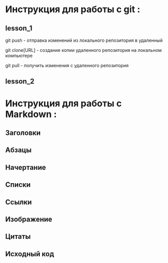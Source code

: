  # Инструкция для работы с git :

## lesson_1


git push - отправка изменений из локального репозитория в удаленный


git clone[URL] - создание копии удаленного репозитория на локальном компьютере 


git pull - получить изменения с удаленного репозитория


## lesson_2

# Инструкция для работы с Markdown :

## Заголовки

## Абзацы

## Начертание

## Списки
 
## Ссылки


## Изображение

## Цитаты

## Исходный код
